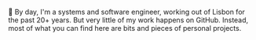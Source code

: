👋 By day, I'm a systems and software engineer, working out of Lisbon for the past 20+ years. But very little of my work happens on GitHub. Instead, most of what you can find here are bits and pieces of personal projects.
